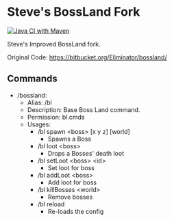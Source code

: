 # Steve's BossLand Fork
[![Java CI with Maven](https://github.com/Steve-Tech/BossLand/actions/workflows/maven.yml/badge.svg)](https://github.com/Steve-Tech/BossLand/actions/workflows/maven.yml)

Steve's Improved BossLand fork.

Original Code: https://bitbucket.org/Eliminator/bossland/
## Commands
- /bossland:
    - Alias: /bl
    - Description: Base Boss Land command.
    - Permission: bl.cmds
    - Usages:
      - /bl spawn \<boss\> \[x y z\] \[world\] 
          - Spawns a Boss
      - /bl loot \<boss\>
          - Drops a Bosses' death loot
      - /bl setLoot \<boss\> \<id\>
          - Set loot for boss
      - /bl addLoot \<boss\>
          - Add loot for boss
      - /bl killBosses \<world\>
          - Remove bosses
      - /bl reload
          - Re-loads the config